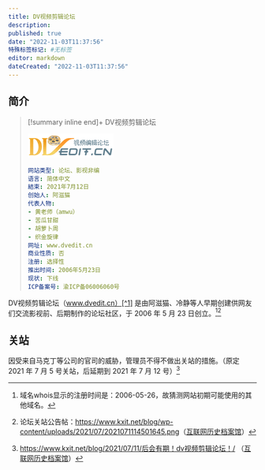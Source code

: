```yaml
---
title: DV视频剪辑论坛
description:
published: true
date: "2022-11-03T11:37:56"
特殊标签标记: #无标签
editor: markdown
dateCreated: "2022-11-03T11:37:56"
---
```


## 简介

> [!summary inline end]+ DV视频剪辑论坛
>
> ![标志](/src/bbs/DV视频剪辑论坛/Dvedit_logo.gif)
>
> ```yaml
> 网站类型: 论坛、影视非编
> 语言: 简体中文
> 結束: 2021年7月12日
> 创始人: 阿滋猫
> 代表人物:
> - 黄老师（amwu）
> - 苦瓜甘甜
> - 胡萝卜周
> - 织金旋律
> 网址: www.dvedit.cn
> 商业性质: 否
> 注册: 选择性
> 推出时间: 2006年5月23日
> 现状: 下线
> ICP备案号: 渝ICP备06006060号
> ```

DV视频剪辑论坛（www.dvedit.cn）[^1] 是由阿滋猫、冷静等人早期创建供网友们交流影视前、后期制作的论坛社区，于 2006 年 5 月 23 日创立。[^2][^3]

## 关站

因受来自马克丁等公司的官司的威胁，管理员不得不做出关站的措施。（原定 2021 年 7 月 5 号关站，后延期到 2021 年 7 月 12 号）[^4]

[^1]: 2020年5月左右，该网站禁止了外国IP的访问，故在此之后 archive.org 抓取的都是无用的页面，推荐访问2020年4月的快照。
[^2]: 域名whois显示的注册时间是：2006-05-26，故猜测网站初期可能使用的其他域名。
[^3]: 论坛关站公告帖：<https://www.kxit.net/blog/wp-content/uploads/2021/07/2021071114501645.png>（[互联网历史档案馆](https://web.archive.org/web/20210806102428/https://www.kxit.net/blog/wp-content/uploads/2021/07/2021071114501645.png)）
[^4]: <https://www.kxit.net/blog/2021/07/11/后会有期！dv视频剪辑论坛！/> （[互联网历史档案馆](https://web.archive.org/web/20210724055622/https://www.kxit.net/blog/2021/07/11/后会有期！dv视频剪辑论坛！/)）

